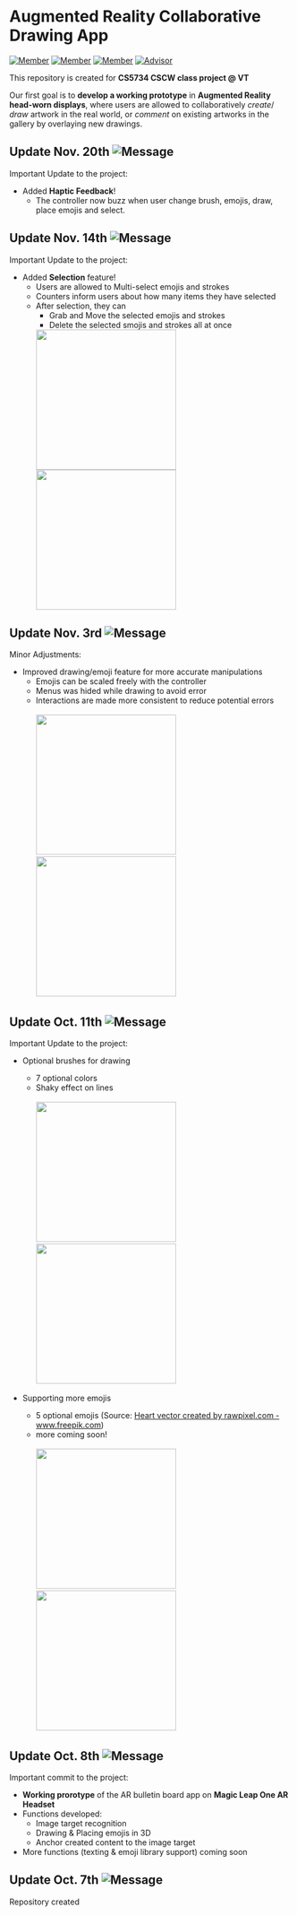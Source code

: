 # Augmented Reality Collaborative Drawing App
[![Member](https://img.shields.io/badge/Member-Alyssa-blueviolet)](https://github.com/akherbst2) [![Member](https://img.shields.io/badge/Member-Feiyu-blue)](https://github.com/ericlu19) [![Member](https://img.shields.io/badge/Member-Shuyi-ff69b4)](https://github.com/ssun83) [![Advisor](https://img.shields.io/badge/Advisor-Dr.%20Sang-important)](https://people.cs.vt.edu/sangwonlee/)

This repository is created for **CS5734 CSCW class project @ VT**

Our first goal is to **develop a working prototype** in **Augmented Reality head-worn displays**, where users are allowed to collaboratively *create*/ *draw* artwork in the real world, or *comment*  on existing artworks in the gallery by overlaying new drawings.

## Update Nov. 20th ![Message](https://img.shields.io/badge/-Important!-success)
Important Update to the project:
- Added **Haptic Feedback**!
  - The controller now buzz when user change brush, emojis, draw, place emojis and select.

## Update Nov. 14th ![Message](https://img.shields.io/badge/-Important!-success)
Important Update to the project:
- Added **Selection** feature!
  - Users are allowed to Multi-select emojis and strokes
  - Counters inform users about how many items they have selected
  - After selection, they can
    - Grab and Move the selected emojis and strokes
    - Delete the selected smojis and strokes all at once
    <img src="https://github.com/ssun83/AR-Goggle-Bulletin/blob/master/gifs/demo6.gif" width="250">
    <img src="https://github.com/ssun83/AR-Goggle-Bulletin/blob/master/gifs/demo8.gif" width="250">

## Update Nov. 3rd ![Message](https://img.shields.io/badge/-Minor-critical)
Minor Adjustments:
- Improved drawing/emoji feature for more accurate manipulations
  - Emojis can be scaled freely with the controller
  - Menus was hided while drawing to avoid error
  - Interactions are made more consistent to reduce potential errors<br><br>
     <img src="https://github.com/ssun83/AR-Goggle-Bulletin/blob/master/gifs/demo7.gif" width="250">
     <img src="https://github.com/ssun83/AR-Goggle-Bulletin/blob/master/gifs/demo5.gif" width="250">

## Update Oct. 11th ![Message](https://img.shields.io/badge/-Important!-success)
Important Update to the project:
- Optional brushes for drawing
  - 7 optional colors
  - Shaky effect on lines<br><br>
     <img src="https://github.com/ssun83/AR-Goggle-Bulletin/blob/master/gifs/demo1.gif" width="250">
     <img src="https://github.com/ssun83/AR-Goggle-Bulletin/blob/master/gifs/demo4.gif" width="250">
     
- Supporting more emojis
  - 5 optional emojis (Source: <a href="https://www.freepik.com/free-photos-vectors/heart">Heart vector created by rawpixel.com - www.freepik.com</a>)
  - more coming soon!<br><br>
    <img src="https://github.com/ssun83/AR-Goggle-Bulletin/blob/master/gifs/demo2.gif" width="250">
    <img src="https://github.com/ssun83/AR-Goggle-Bulletin/blob/master/gifs/demo3.gif" width="250"> 

## Update Oct. 8th ![Message](https://img.shields.io/badge/-Important!-success)
Important commit to the project:
- **Working prorotype** of the AR bulletin board app on **Magic Leap One AR Headset**
- Functions developed:
  - Image target recognition
  - Drawing & Placing emojis in 3D
  - Anchor created content to the image target
- More functions (texting & emoji library support) coming soon
## Update Oct. 7th ![Message](https://img.shields.io/badge/-Initialization-9cf)
Repository created
